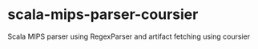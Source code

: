 # scala-mips-parser-coursier
Scala MIPS parser using RegexParser and artifact fetching using coursier
